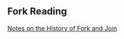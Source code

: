 
## Fork Reading
[Notes on the History of Fork and Join]([../Reading/Notes_on_the_History_of_Fork_and_Join.pdf](https://github.com/CSE3320-Spring-2025/Reading/blob/main/Notes_on_the_History_of_Fork_and_Join.pdf))
